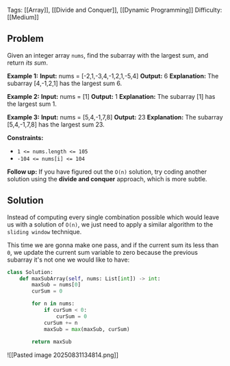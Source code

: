 Tags: [[Array]], [[Divide and Conquer]], [[Dynamic Programming]]
Difficulty: [[Medium]]
## Problem
Given an integer array `nums`, find the subarray with the largest sum, and return _its sum_.

**Example 1:**
**Input:** nums = [-2,1,-3,4,-1,2,1,-5,4]
**Output:** 6
**Explanation:** The subarray [4,-1,2,1] has the largest sum 6.

**Example 2:**
**Input:** nums = [1]
**Output:** 1
**Explanation:** The subarray [1] has the largest sum 1.

**Example 3:**
**Input:** nums = [5,4,-1,7,8]
**Output:** 23
**Explanation:** The subarray [5,4,-1,7,8] has the largest sum 23.

**Constraints:**
- `1 <= nums.length <= 105`
- `-104 <= nums[i] <= 104`

**Follow up:** If you have figured out the `O(n)` solution, try coding another solution using the **divide and conquer** approach, which is more subtle.

## Solution
Instead of computing every single combination possible which would leave us with a solution of `O(n)`, we just need to apply a similar algorithm to the `sliding window` technique.

This time we are gonna make one pass, and if the current sum its less than `0`, we update the current sum variable to zero because the previous subarray it's not one we would like to have:

```python
class Solution:
    def maxSubArray(self, nums: List[int]) -> int:
        maxSub = nums[0]
        curSum = 0

        for n in nums:
            if curSum < 0:
                curSum = 0
            curSum += n
            maxSub = max(maxSub, curSum)
        
        return maxSub
```

![[Pasted image 20250831134814.png]]

